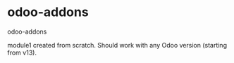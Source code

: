 # odoo-addons
odoo-addons

module1 created from scratch. Should work with any Odoo version (starting from v13).
